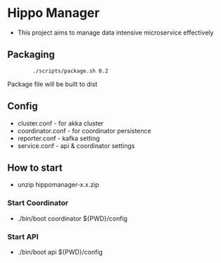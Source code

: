# Hippo Manager
* This project aims to manage data intensive microservice effectively

## Packaging
```
        ./scripts/package.sh 0.2
```
Package file will be built to dist

## Config
* cluster.conf - for akka cluster
* coordinator.conf - for coordinator persistence
* reporter.conf - kafka setting
* service.conf - api & coordinator settings

## How to start
* unzip hippomanager-x.x.zip

### Start Coordinator
* ./bin/boot coordinator ${PWD}/config

### Start API
* ./bin/boot api ${PWD}/config